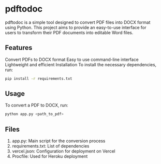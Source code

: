 # pdftodoc
pdftodoc is a simple tool designed to convert PDF files into DOCX format using Python. This project aims to provide an easy-to-use interface for users to transform their PDF documents into editable Word files.

## Features
Convert PDFs to DOCX format
Easy to use command-line interface
Lightweight and efficient
Installation
To install the necessary dependencies, run:

```bash
pip install -r requirements.txt
```

## Usage
To convert a PDF to DOCX, run:

```bash
python app.py <path_to_pdf>
```

## Files
1. app.py: Main script for the conversion process
2. requirements.txt: List of dependencies
3. vercel.json: Configuration for deployment on Vercel
4. Procfile: Used for Heroku deployment
